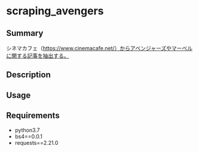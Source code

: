 # scraping_avengers

## Summary

シネマカフェ（https://www.cinemacafe.net/）からアベンジャーズやマーベルに関する記事を抽出する。

## Description

## Usage

## Requirements

* python3.7
* bs4==0.0.1
* requests==2.21.0
